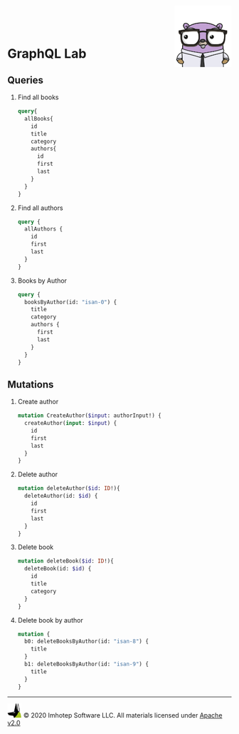 <img src="../assets/gophernand.png" align="right" width="128" height="auto"/>

<br/>
<br/>
<br/>

# GraphQL Lab

## Queries

1. Find all books

      ```graphql
      query{
        allBooks{
          id
          title
          category
          authors{
            id
            first
            last
          }
        }
      }
      ```

1. Find all authors

      ```graphql
      query {
        allAuthors {
          id
          first
          last
        }
      }
      ```

1. Books by Author

      ```graphql
      query {
        booksByAuthor(id: "isan-0") {
          title
          category
          authors {
            first
            last
          }
        }
      }
      ```

## Mutations

1. Create author

   ```graphql
   mutation CreateAuthor($input: authorInput!) {
     createAuthor(input: $input) {
       id
       first
       last
     }
   }
   ```

1. Delete author

      ```graphql
      mutation deleteAuthor($id: ID!){
        deleteAuthor(id: $id) {
          id
          first
          last
        }
      }
      ```

1. Delete book

      ```graphql
      mutation deleteBook($id: ID!){
        deleteBook(id: $id) {
          id
          title
          category
        }
      }
      ```

1. Delete book by author

      ```graphql
      mutation {
        b0: deleteBooksByAuthor(id: "isan-8") {
          title
        }
        b1: deleteBooksByAuthor(id: "isan-9") {
          title
        }
      }
      ```

---
<img src="../assets/imhotep_logo.png" width="32" height="auto"/> © 2020 Imhotep Software LLC.
All materials licensed under [Apache v2.0](http://www.apache.org/licenses/LICENSE-2.0)